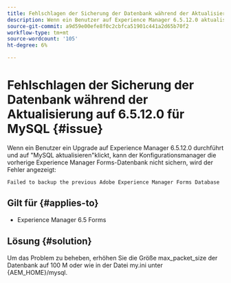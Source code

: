 ```yaml
---
title: Fehlschlagen der Sicherung der Datenbank während der Aktualisierung auf 6.5.12.0 für MySQL.
description: Wenn ein Benutzer auf Experience Manager 6.5.12.0 aktualisiert und auf "MySQL aktualisieren"klickt, kann der Konfigurationsmanager die vorherige Experience Manager Forms-Datenbank nicht sichern.
source-git-commit: a9d59e00efe8f0c2cbfca51901c441a2d65b70f2
workflow-type: tm+mt
source-wordcount: '105'
ht-degree: 6%

---
```


# Fehlschlagen der Sicherung der Datenbank während der Aktualisierung auf 6.5.12.0 für MySQL {#issue}

Wenn ein Benutzer ein Upgrade auf Experience Manager 6.5.12.0 durchführt und auf &quot;MySQL aktualisieren&quot;klickt, kann der Konfigurationsmanager die vorherige Experience Manager Forms-Datenbank nicht sichern, wird der Fehler angezeigt:

`Failed to backup the previous Adobe Experience Manager Forms Database`


## Gilt für {#applies-to}

* Experience Manager 6.5 Forms

## Lösung {#solution}

Um das Problem zu beheben, erhöhen Sie die Größe max_packet_size der Datenbank auf 100 M oder wie in der Datei my.ini unter {AEM_HOME}/mysql.
